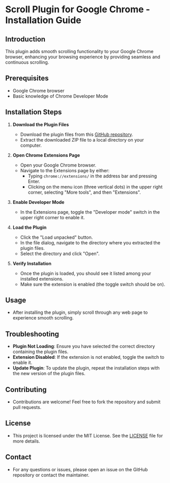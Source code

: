 # Scroll Plugin for Google Chrome - Installation Guide

## Introduction
This plugin adds smooth scrolling functionality to your Google Chrome browser, enhancing your browsing experience by providing seamless and continuous scrolling.

## Prerequisites
- Google Chrome browser
- Basic knowledge of Chrome Developer Mode

## Installation Steps

1. **Download the Plugin Files**
   - Download the plugin files from this [GitHub repository](#).
   - Extract the downloaded ZIP file to a local directory on your computer.

2. **Open Chrome Extensions Page**
   - Open your Google Chrome browser.
   - Navigate to the Extensions page by either:
     - Typing `chrome://extensions/` in the address bar and pressing Enter.
     - Clicking on the menu icon (three vertical dots) in the upper right corner, selecting "More tools", and then "Extensions".

3. **Enable Developer Mode**
   - In the Extensions page, toggle the "Developer mode" switch in the upper right corner to enable it.

4. **Load the Plugin**
   - Click the "Load unpacked" button.
   - In the file dialog, navigate to the directory where you extracted the plugin files.
   - Select the directory and click "Open".

5. **Verify Installation**
   - Once the plugin is loaded, you should see it listed among your installed extensions.
   - Make sure the extension is enabled (the toggle switch should be on).

## Usage
- After installing the plugin, simply scroll through any web page to experience smooth scrolling.

## Troubleshooting
- **Plugin Not Loading**: Ensure you have selected the correct directory containing the plugin files.
- **Extension Disabled**: If the extension is not enabled, toggle the switch to enable it.
- **Update Plugin**: To update the plugin, repeat the installation steps with the new version of the plugin files.

## Contributing
- Contributions are welcome! Feel free to fork the repository and submit pull requests.

## License
- This project is licensed under the MIT License. See the [LICENSE](#) file for more details.

## Contact
- For any questions or issues, please open an issue on the GitHub repository or contact the maintainer.
